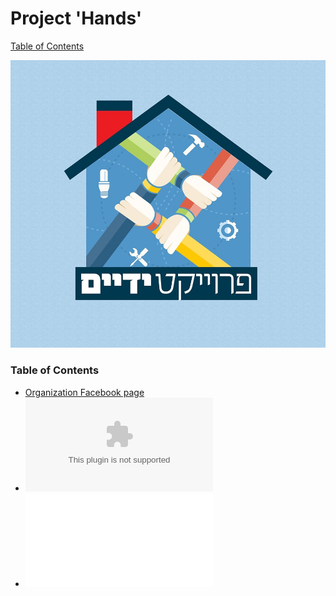 # Project 'Hands'
[Table of Contents](#table-of-contents)

![logo](/logo.jpg)

### Table of Contents
* <a target="_blank" href="https://www.facebook.com/%D7%A4%D7%A8%D7%95%D7%99%D7%A7%D7%98-%D7%99%D7%93%D7%99%D7%99%D7%9D-1498261200461010">Organization Facebook page</a>
* ![Project Idea Presentation](/Project.Presentation.pptx)
* ![Statement of Work](/Statement.of.Work.pdf)
